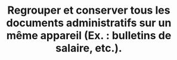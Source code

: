 ---
category: category-CvbEsDX_JLbVAl6oz7djq
goodPractices:
- good-practice-zgBCBLUvtLtQQOv46xv85
risks:
- 'S’exposer à une suppression ou une perte définitive de documents administratifs
  qu’il est obligatoire de conserver pendant plusieurs années (Ex. : assurance'
- banque
- famille
- impôts
- logement
- travail
- véhicule
- santé
- etc.).
title: 'Regrouper et conserver tous les documents administratifs sur un même appareil
  (Ex. : bulletins de salaire, etc.).'
uuid: vulnerability-zm7zCxVFB8vXZt25Mwlq_
visibleInCms: true
---